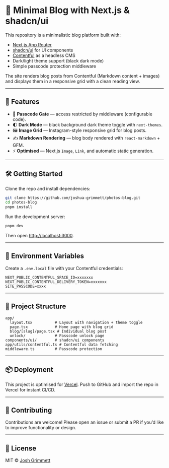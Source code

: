 # 📖 Minimal Blog with Next.js & shadcn/ui

This repository is a minimalistic blog platform built with:

- [Next.js App Router](https://nextjs.org/docs/app)
- [shadcn/ui](https://ui.shadcn.com) for UI components
- [Contentful](https://www.contentful.com) as a headless CMS
- Dark/light theme support (black dark mode)
- Simple passcode protection middleware

The site renders blog posts from Contentful (Markdown content + images) and displays them in a responsive grid with a clean reading view.

---

## 🚀 Features

- 🔐 **Passcode Gate** — access restricted by middleware (configurable code).
- 🌓 **Dark Mode** — black background dark theme toggle with `next-themes`.
- 🖼 **Image Grid** — Instagram-style responsive grid for blog posts.
- ✍️ **Markdown Rendering** — blog body rendered with `react-markdown` + GFM.
- ⚡ **Optimised** — Next.js `Image`, `Link`, and automatic static generation.

---

## 🛠 Getting Started

Clone the repo and install dependencies:

```bash
git clone https://github.com/joshua-grimmett/photos-blog.git
cd photos-blog
pnpm install
```

Run the development server:

```bash
pnpm dev
```

Then open [http://localhost:3000](http://localhost:3000).

---

## 🔧 Environment Variables

Create a `.env.local` file with your Contentful credentials:

```env
NEXT_PUBLIC_CONTENTFUL_SPACE_ID=xxxxxxx
NEXT_PUBLIC_CONTENTFUL_DELIVERY_TOKEN=xxxxxxx
SITE_PASSCODE=xxxx
```

---

## 📂 Project Structure

```
app/
  layout.tsx          # Layout with navigation + theme toggle
  page.tsx            # Home page with blog grid
  blog/[slug]/page.tsx # Individual blog post
  unlock/             # Passcode unlock page
components/ui/        # shadcn/ui components
app/utils/contentful.ts # Contentful data fetching
middleware.ts         # Passcode protection
```

---

## 📦 Deployment

This project is optimised for [Vercel](https://vercel.com).
Push to GitHub and import the repo in Vercel for instant CI/CD.

---

## 🤝 Contributing

Contributions are welcome! Please open an issue or submit a PR if you’d like to improve functionality or design.

---

## 📜 License

MIT © [Josh Grimmett](https://github.com/joshua-grimmett)
